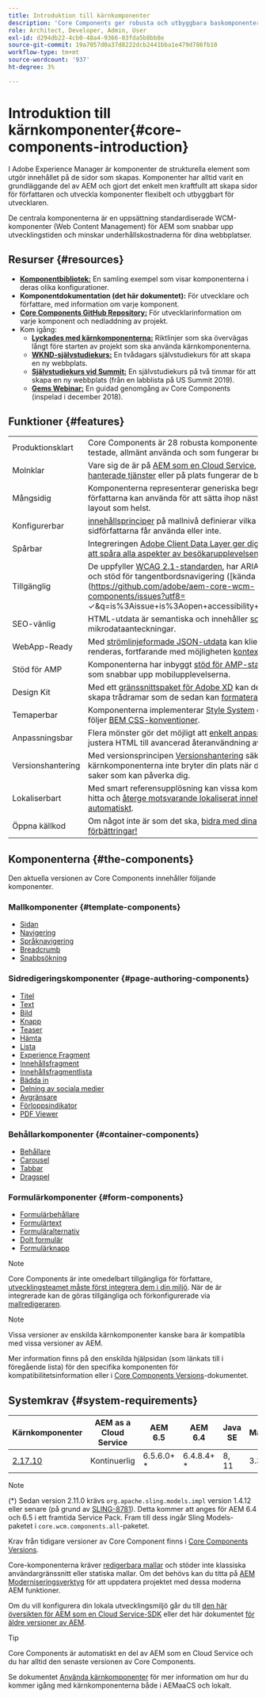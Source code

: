 ```yaml
---
title: Introduktion till kärnkomponenter
description: 'Core Components ger robusta och utbyggbara baskomponenter som bygger på den senaste tekniken och bästa praxis. '
role: Architect, Developer, Admin, User
exl-id: d294db22-4cb0-48a4-9366-03fda5b8bb8e
source-git-commit: 19a7057d0a37d8222dcb2441bba1e479d786fb10
workflow-type: tm+mt
source-wordcount: '937'
ht-degree: 3%

---
```


# Introduktion till kärnkomponenter{#core-components-introduction}

I Adobe Experience Manager är komponenter de strukturella element som utgör innehållet på de sidor som skapas. Komponenter har alltid varit en grundläggande del av AEM och gjort det enkelt men kraftfullt att skapa sidor för författaren och utveckla komponenter flexibelt och utbyggbart för utvecklaren.

De centrala komponenterna är en uppsättning standardiserade WCM-komponenter (Web Content Management) för AEM som snabbar upp utvecklingstiden och minskar underhållskostnaderna för dina webbplatser.

## Resurser {#resources}

* **[Komponentbibliotek:](https://www.adobe.com/go/aem_cmp_library)** En samling exempel som visar komponenterna i deras olika konfigurationer.
* **Komponentdokumentation (det här dokumentet):** För utvecklare och författare, med information om varje komponent.
* **[Core Components GitHub Repository:](https://github.com/adobe/aem-core-wcm-components)** För utvecklarinformation om varje komponent och nedladdning av projekt.
* Kom igång:
   * **[Lyckades med kärnkomponenterna:](/help/developing/success.md)** Riktlinjer som ska övervägas långt före starten av projekt som ska använda kärnkomponenterna.
   * **[WKND-självstudiekurs:](https://docs.adobe.com/content/help/en/experience-manager-learn/getting-started-wknd-tutorial-develop/overview.html)** En tvådagars självstudiekurs för att skapa en ny webbplats.
   * **[Självstudiekurs vid Summit:](https://expleague.azureedge.net/labs/L767/index.html)** En självstudiekurs på två timmar för att skapa en ny webbplats (från en labblista på US Summit 2019).
   * **[Gems Webinar:](https://helpx.adobe.com/experience-manager/kt/eseminars/gems/AEM-Core-Components.html)** En guidad genomgång av Core Components (inspelad i december 2018).

## Funktioner {#features}

|  |  |
|---|---|
| Produktionsklart | Core Components är 28 robusta komponenter som är väl testade, allmänt använda och som fungerar bra. |
| Molnklar | Vare sig de är på [AEM som en Cloud Service](https://docs.adobe.com/content/help/en/experience-manager-cloud-service/landing/home.html), på [Adobes hanterade tjänster](https://github.com/adobe/aem-project-archetype/tree/master/src/main/archetype/dispatcher.ams) eller på plats fungerar de bara. |
| Mångsidig | Komponenterna representerar generiska begrepp som författarna kan använda för att sätta ihop nästan vilken layout som helst. |
| Konfigurerbar | [innehållsprinciper](https://docs.adobe.com/content/help/en/experience-manager-cloud-service/implementing/components-templates/templates.html#content-policies) på mallnivå definierar vilka funktioner sidförfattarna får använda eller inte. |
| Spårbar | Integreringen [Adobe Client Data Layer ger dig möjlighet att spåra alla aspekter av besökarupplevelsen.](/help/developing/data-layer/overview.md) |
| Tillgänglig | De uppfyller [WCAG 2.1-standarden](https://www.w3.org/TR/WCAG21/), har ARIA-etiketter och stöd för tangentbordsnavigering ([kända fel](https://github.com/adobe/aem-core-wcm-components/issues?utf8= ✓&amp;q=is%3Aissue+is%3Aopen+accessibility+in%3Atitle)). |
| SEO-vänlig | HTML-utdata är semantiska och innehåller [schema.org](https://schema.org) mikrodataanteckningar. |
| WebApp-Ready | Med [strömlinjeformade JSON-utdata](https://docs.adobe.com/content/help/en/experience-manager-learn/foundation/development/develop-sling-model-exporter.html) kan klientsidan renderas, fortfarande med möjligheten [kontextredigering](https://docs.adobe.com/content/help/en/experience-manager-learn/sites/spa-editor/spa-editor-framework-feature-video-use.html). |
| Stöd för AMP | Komponenterna har inbyggt [stöd för AMP-standarden,](/help/developing/amp.md) som snabbar upp mobilupplevelserna. |
| Design Kit | Med ett [gränssnittspaket för Adobe XD](https://experienceleague.adobe.com/docs/experience-manager-learn/assets/AEM-CoreComponents-UI-Kit.xd) kan designers skapa trådramar som de sedan kan [formatera efter behov](https://github.com/adobe/aem-guides-wknd/releases/download/aem-guides-wknd-0.0.2/AEM_UI-kit-WKND.xd). |
| Temaperbar | Komponenterna implementerar [Style System](https://docs.adobe.com/content/help/en/experience-manager-cloud-service/implementing/components-templates/style-system.html) och koden följer [BEM CSS-konventioner](http://getbem.com/). |
| Anpassningsbar | Flera mönster gör det möjligt att [enkelt anpassa](developing/customizing.md), från att justera HTML till avancerad återanvändning av funktioner. |
| Versionshantering | Med versionsprincipen [Versionshantering](https://github.com/adobe/aem-core-wcm-components/wiki/Versioning-policies) säkerställs att kärnkomponenterna inte bryter din plats när du förbättrar saker som kan påverka dig. |
| Lokaliserbart | Med smart referensupplösning kan vissa komponenter hitta och [återge motsvarande lokaliserat innehåll automatiskt](get-started/localization.md). |
| Öppna källkod | Om något inte är som det ska, [bidra med dina förbättringar!](https://github.com/adobe/aem-core-wcm-components/blob/master/CONTRIBUTING.md) |

## Komponenterna {#the-components}

Den aktuella versionen av Core Components innehåller följande komponenter.

### Mallkomponenter {#template-components}

* [Sidan](components/page.md)
* [Navigering](components/navigation.md)
* [Språknavigering](components/language-navigation.md)
* [Breadcrumb](components/breadcrumb.md)
* [Snabbsökning](components/quick-search.md)

### Sidredigeringskomponenter {#page-authoring-components}

* [Titel](components/title.md)
* [Text](components/text.md)
* [Bild](components/image.md)
* [Knapp](components/button.md)
* [Teaser](components/teaser.md)
* [Hämta](components/download.md)
* [Lista](components/list.md)
* [Experience Fragment](components/experience-fragment.md)
* [Innehållsfragment](components/content-fragment-component.md)
* [Innehållsfragmentlista](components/content-fragment-list.md)
* [Bädda in](components/embed.md)
* [Delning av sociala medier](components/sharing.md)
* [Avgränsare](components/separator.md)
* [Förloppsindikator](components/progress-bar.md)
* [PDF Viewer](components/pdf-viewer.md)

### Behållarkomponenter {#container-components}

* [Behållare](components/container.md)
* [Carousel](components/carousel.md)
* [Tabbar](components/tabs.md)
* [Dragspel](components/accordion.md)

### Formulärkomponenter {#form-components}

* [Formulärbehållare](components/forms/form-container.md)
* [Formulärtext](components/forms/form-text.md)
* [Formuläralternativ](components/forms/form-options.md)
* [Dolt formulär](components/forms/form-hidden.md)
* [Formulärknapp](components/forms/form-button.md)

>[!NOTE]
>
>Core Components är inte omedelbart tillgängliga för författare, [utvecklingsteamet måste först integrera dem i din miljö](get-started/using.md). När de är integrerade kan de göras tillgängliga och förkonfigurerade via [mallredigeraren](https://docs.adobe.com/content/help/en/experience-manager-cloud-service/sites/authoring/features/templates.html).

>[!NOTE]
>
>Vissa versioner av enskilda kärnkomponenter kanske bara är kompatibla med vissa versioner av AEM.
>
>Mer information finns på den enskilda hjälpsidan (som länkats till i föregående lista) för den specifika komponenten för kompatibilitetsinformation eller i [Core Components Versions](versions.md)-dokumentet.

## Systemkrav {#system-requirements}

| Kärnkomponenter | AEM as a Cloud Service | AEM 6.5 | AEM 6.4 | Java SE | Maven |
|---------|---------|---------|---------|---------|---------|
| [2.17.10](https://github.com/adobe/aem-core-wcm-components/releases/tag/core.wcm.components.reactor-2.17.10) | Kontinuerlig | 6.5.6.0+ * | 6.4.8.4+ * | 8, 11 | 3.3.9+ |

>[!NOTE]
>
>(*) Sedan version 2.11.0 krävs `org.apache.sling.models.impl` version 1.4.12 eller senare (på grund av [SLING-8781](https://issues.apache.org/jira/browse/SLING-8781)). Detta kommer att anges för AEM 6.4 och 6.5 i ett framtida Service Pack. Fram till dess ingår Sling Models-paketet i `core.wcm.components.all`-paketet.

Krav från tidigare versioner av Core Component finns i [Core Components Versions](versions.md).

Core-komponenterna kräver [redigerbara mallar](https://docs.adobe.com/content/help/en/experience-manager-learn/sites/page-authoring/template-editor-feature-video-use.html) och stöder inte klassiska användargränssnitt eller statiska mallar. Om det behövs kan du titta på [AEM Moderniseringsverktyg](https://opensource.adobe.com/aem-modernize-tools/pages/tools.html) för att uppdatera projektet med dessa moderna AEM funktioner.

Om du vill konfigurera din lokala utvecklingsmiljö går du till [den här översikten för AEM som en Cloud Service-SDK](https://docs.adobe.com/content/help/en/experience-manager-learn/cloud-service/local-development-environment-set-up/overview.html) eller det här dokumentet [för äldre versioner av AEM](https://docs.adobe.com/content/help/en/experience-manager-learn/foundation/development/set-up-a-local-aem-development-environment.html).

>[!TIP]
>
>Core Components är automatiskt en del av AEM som en Cloud Service och du har alltid den senaste versionen av Core Components.
>
>Se dokumentet [Använda kärnkomponenter](/help/get-started/using.md) för mer information om hur du kommer igång med kärnkomponenterna både i AEMaaCS och lokalt.
